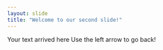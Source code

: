 ```yaml
---
layout: slide
title: "Welcome to our second slide!"
---
```

Your text arrived here
Use the left arrow to go back!

